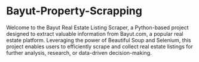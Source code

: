 # Bayut-Property-Scrapping

Welcome to the Bayut Real Estate Listing Scraper, a Python-based project designed to extract valuable information from Bayut.com, a popular real estate platform. Leveraging the power of Beautiful Soup and Selenium, this project enables users to efficiently scrape and collect real estate listings for further analysis, research, or data-driven decision-making.
